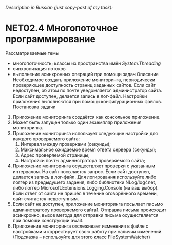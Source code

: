 _Description in Russian (just copy-past of my task):_
# NET02.4 Многопоточное программирование
Рассматриваемые темы
* многопоточность; классы из пространства имён _System.Threading_
* синхронизация потоков
* выполнение асинхронных операций при помощи задач
Описание
Необходимое создать приложение мониторинга, периодически проверяющее доступность страниц заданных сайтов. Если сайт недоступен, об этом по почте уведомляется администратор сайта. Если сайт доступен, делается запись в лог-файл. Настройки приложения выполняются при помощи конфигурационных файлов.
Постановка задачи
1. Приложение мониторинга создаётся как консольное приложение.
1. Может быть запущен только один экземпляр приложения мониторинга.
1. Приложение мониторинга использует следующие настройки для каждого проверяемого сайта:
    1. Интервал между проверками (секунды);
    1. Максимальное ожидаемое время ответа сервера (секунды);
    1. Адрес проверяемой страницы;
    1. Настройки почты администратора проверяемого сайта;
1. Приложение мониторинга осуществляет проверки с указанным интервалом. На сайт посылается запрос. Если сайт доступен, делается запись в лог-файл. Для логирования используйте либо логгер из предыдущего задания, либо библиотеки NLog/log4net, либо логгер Microsoft.Extensions.Logging.Console (на ваш выбор). Если ответ от сайта не пришёл в течение оговорённого времени, сайт считается недоступным.
1. Если сайт не доступен, приложение мониторинга посылает письмо администратору проверяемого сайта1. Отправка письма происходит асинхронно, вызов метода для отправки письма осуществляется при помощи конструкции await.
1. Приложение мониторинга отслеживает изменения в файле с настройками и корректирует свою работу при наличии изменений. (Подсказка – используйте для этого класс FileSystemWatcher)
